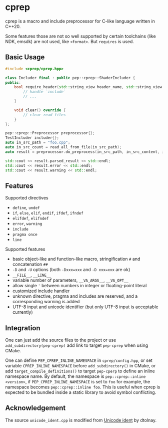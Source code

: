 # cprep

cprep is a macro and include preprocessor for C-like language written in C++20.

Some features those are not so well supported by certain toolchains (like NDK, emsdk) are not used, like `<format>`. But `requires` is used.

## Basic Usage

```c++
#include <cprep/cprep.hpp>

class Includer final : public pep::cprep::ShaderIncluder {
public:
    bool require_header(std::string_view header_name, std::string_view file_path, Result &result) override {
        // handle `include`
        // ...
    }

    void clear() override {
        // clear read files
    }
};

pep::cprep::Preprocessor preprocessor{};
TestIncluder includer{};
auto in_src_path = "foo.cpp";
auto in_src_count = read_all_from_file(in_src_path);
auto result = preprocessor.do_preprocess(in_src_path, in_src_content, includer);

std::cout << result.parsed_result << std::endl;
std::cout << result.error << std::endl;
std::cout << result.warning << std::endl;
```

## Features

Supported directives
* `define`, `undef`
* `if`, `else`, `elif`, `endif`, `ifdef`, `ifndef`
* `elifdef`, `elifndef`
* `error`, `warning`
* `include`
* `pragma once`
* `line`

Supported features
* basic object-like and function-like macro, stringification `#` and concatenation `##`
* `-D` and `-U` options (both `-Dxxx=xxx` and `-D xxx=xxx` are ok)
* `__FILE__`, `__LINE__`
* variable number of parameters, `__VA_ARGS__`, `__VA_OPT__`
* allow single `'` between numbers in integer or floating-point literal
* customized include handler
* unknown directive, pragma and includes are reserved, and a corresponding warning is added
* UTF-8 input and unicode identifier (but only UTF-8 input is acceptable currently)

## Integration

One can just add the source files to the project or use `add_subdirectory(pep-cprep)` add link to target `pep-cprep` when using CMake.

One can define `PEP_CPREP_INLINE_NAMESPACE` in `cprep/config.hpp`, or set variable `CPREP_INLINE_NAMESPACE` before `add_subdirectory()` in CMake, or add `target_compile_definitions()` to target `pep-cperp` to define an inline namespace name. By default, the namespace is `pep::cprep::inline <version>`, if `PEP_CPREP_INLINE_NAMESPACE` is set to `foo` for example, the namespace becomes `pep::cprep::inline foo`. This is useful when cprep is expected to be bundled inside a static library to avoid symbol conflicting.

## Acknowledgement

The source `unicode_ident.cpp` is modified from [Unicode ident](https://github.com/dtolnay/unicode-ident) by dtolnay.
